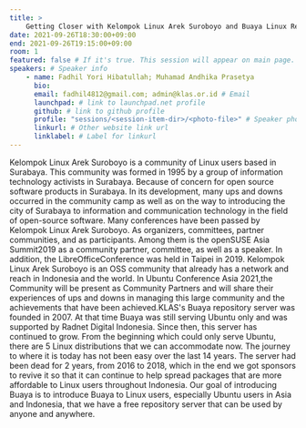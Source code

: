 ```yaml
---
title: >
    Getting Closer with Kelompok Linux Arek Suroboyo and Buaya Linux Repository Server 
date: 2021-09-26T18:30:00+09:00
end: 2021-09-26T19:15:00+09:00
room: 1
featured: false # If it's true. This session will appear on main page.
speakers: # Speaker info
    - name: Fadhil Yori Hibatullah; Muhamad Andhika Prasetya
      bio: 
      email: fadhil4812@gmail.com; admin@klas.or.id # Email
      launchpad: # link to launchpad.net profile
      github: # link to github profile
      profile: "sessions/<session-item-dir>/<photo-file>" # Speaker photo
      linkurl: # Other website link url
      linklabel: # Label for linkurl
---
```

Kelompok Linux Arek Suroboyo is a community of Linux users based in Surabaya. This community was formed in 1995 by a group of information technology activists in Surabaya. Because of concern for open source software products in Surabaya. In its development, many ups and downs occurred in the community camp as well as on the way to introducing the city of Surabaya to information and communication technology in the field of open-source software. Many conferences have been passed by Kelompok Linux Arek Suroboyo. As organizers, committees, partner communities, and as participants. Among them is the openSUSE Asia Summit2019 as a community partner, committee, as well as a speaker. In addition, the LibreOfficeConference was held in Taipei in 2019. Kelompok Linux Arek Suroboyo is an OSS community that already has a network and reach in Indonesia and the world. In Ubuntu Conference Asia 2021,the Community will be present as Community Partners and will share their experiences of ups and downs in managing this large community and the achievements that have been achieved.KLAS's Buaya repository server was founded in 2007. At that time Buaya was still serving Ubuntu only and was supported by Radnet Digital Indonesia. Since then, this server has continued to grow. From the beginning which could only serve Ubuntu, there are 5 Linux distributions that we can accommodate now. The journey to where it is today has not been easy over the last 14 years. The server had been dead for 2 years, from 2016 to 2018, which in the end we got sponsors to revive it so that it can continue to help spread packages that are more affordable to Linux users throughout Indonesia. Our goal of introducing Buaya is to introduce Buaya to Linux users, especially Ubuntu users in Asia and Indonesia, that we have a free repository server that can be used by anyone and anywhere.


